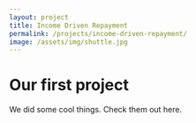 ```yaml
---
layout: project
title: Income Driven Repayment
permalink: /projects/income-driven-repayment/
image: /assets/img/shuttle.jpg
---
```

# Our first project

We did some cool things. Check them out here.
